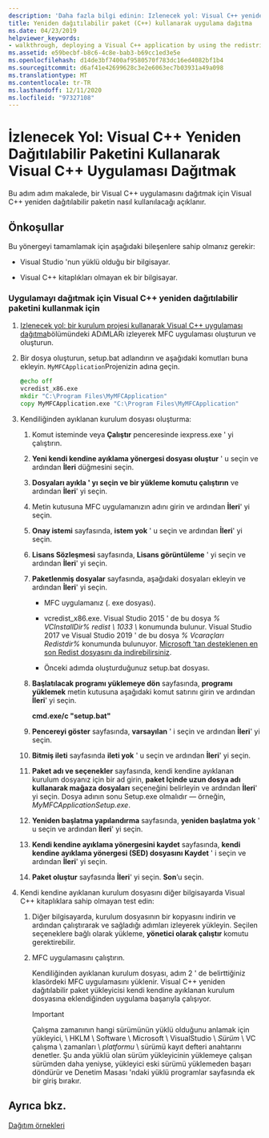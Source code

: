 ```yaml
---
description: 'Daha fazla bilgi edinin: Izlenecek yol: Visual C++ yeniden dağıtılabilir paketi kullanarak Visual C++ uygulaması dağıtma'
title: Yeniden dağıtılabilir paket (C++) kullanarak uygulama dağıtma
ms.date: 04/23/2019
helpviewer_keywords:
- walkthrough, deploying a Visual C++ application by using the redistributable package
ms.assetid: e59becbf-b8c6-4c8e-bab3-b69cc1ed3e5e
ms.openlocfilehash: d14de3bf7400af9580570f783dc16ed4082bf1b4
ms.sourcegitcommit: d6af41e42699628c3e2e6063ec7b03931a49a098
ms.translationtype: MT
ms.contentlocale: tr-TR
ms.lasthandoff: 12/11/2020
ms.locfileid: "97327108"
---
```

# <a name="walkthrough-deploying-a-visual-c-application-by-using-the-visual-c-redistributable-package"></a>İzlenecek Yol: Visual C++ Yeniden Dağıtılabilir Paketini Kullanarak Visual C++ Uygulaması Dağıtmak

Bu adım adım makalede, bir Visual C++ uygulamasını dağıtmak için Visual C++ yeniden dağıtılabilir paketin nasıl kullanılacağı açıklanır.

## <a name="prerequisites"></a>Önkoşullar

Bu yönergeyi tamamlamak için aşağıdaki bileşenlere sahip olmanız gerekir:

- Visual Studio 'nun yüklü olduğu bir bilgisayar.

- Visual C++ kitaplıkları olmayan ek bir bilgisayar.

### <a name="to-use-the-visual-c-redistributable-package-to-deploy-an-application"></a>Uygulamayı dağıtmak için Visual C++ yeniden dağıtılabilir paketini kullanmak için

1. [Izlenecek yol: bir kurulum projesi kullanarak Visual C++ uygulaması dağıtma](walkthrough-deploying-a-visual-cpp-application-by-using-a-setup-project.md)bölümündeki ADıMLARı izleyerek MFC uygulaması oluşturun ve oluşturun.

1. Bir dosya oluşturun, setup.bat adlandırın ve aşağıdaki komutları buna ekleyin. `MyMFCApplication`Projenizin adına geçin.

    ```cmd
    @echo off
    vcredist_x86.exe
    mkdir "C:\Program Files\MyMFCApplication"
    copy MyMFCApplication.exe "C:\Program Files\MyMFCApplication"
    ```

1. Kendiliğinden ayıklanan kurulum dosyası oluşturma:

   1. Komut isteminde veya **Çalıştır** penceresinde iexpress.exe ' yi çalıştırın.

   1. **Yeni kendi kendine ayıklama yönergesi dosyası oluştur** ' u seçin ve ardından **İleri** düğmesini seçin.

   1. **Dosyaları ayıkla ' yı seçin ve bir yükleme komutu çalıştırın** ve ardından **İleri**' yi seçin.

   1. Metin kutusuna MFC uygulamanızın adını girin ve ardından **İleri**' yi seçin.

   1. **Onay istemi** sayfasında, **istem yok** ' u seçin ve ardından **İleri**' yi seçin.

   1. **Lisans Sözleşmesi** sayfasında, **Lisans görüntüleme** ' yi seçin ve ardından **İleri**' yi seçin.

   1. **Paketlenmiş dosyalar** sayfasında, aşağıdaki dosyaları ekleyin ve ardından **İleri**' yi seçin.

      - MFC uygulamanız (. exe dosyası).

      - vcredist_x86.exe. Visual Studio 2015 ' de bu dosya *% VCInstallDir% redist \\ 1033 \\* konumunda bulunur. Visual Studio 2017 ve Visual Studio 2019 ' de bu dosya *% Vcaraçları Redistdir%* konumunda bulunuyor. [Microsoft 'tan desteklenen en son Redist dosyasını da indirebilirsiniz](https://support.microsoft.com/help/2977003/the-latest-supported-visual-c-downloads).

      - Önceki adımda oluşturduğunuz setup.bat dosyası.

   1. **Başlatılacak programı yüklemeye dön** sayfasında, **programı yüklemek** metin kutusuna aşağıdaki komut satırını girin ve ardından **İleri**' yi seçin.

      **cmd.exe/c "setup.bat"**

   1. **Pencereyi göster** sayfasında, **varsayılan** ' i seçin ve ardından **İleri**' yi seçin.

   1. **Bitmiş ileti** sayfasında **ileti yok** ' u seçin ve ardından **İleri**' yi seçin.

   1. **Paket adı ve seçenekler** sayfasında, kendi kendine ayıklanan kurulum dosyanız için bir ad girin, **paket Içinde uzun dosya adı kullanarak mağaza dosyaları** seçeneğini belirleyin ve ardından **İleri**' yi seçin. Dosya adının sonu Setup.exe olmalıdır — örneğin, *MyMFCApplicationSetup.exe*.

   1. **Yeniden başlatma yapılandırma** sayfasında, **yeniden başlatma yok** ' u seçin ve ardından **İleri**' yi seçin.

   1. **Kendi kendine ayıklama yönergesini kaydet** sayfasında, **kendi kendine ayıklama yönergesi (SED) dosyasını Kaydet** ' i seçin ve ardından **İleri**' yi seçin.

   1. **Paket oluştur** sayfasında **İleri**' yi seçin. **Son**’u seçin.

1. Kendi kendine ayıklanan kurulum dosyasını diğer bilgisayarda Visual C++ kitaplıklara sahip olmayan test edin:

   1. Diğer bilgisayarda, kurulum dosyasının bir kopyasını indirin ve ardından çalıştırarak ve sağladığı adımları izleyerek yükleyin. Seçilen seçeneklere bağlı olarak yükleme, **yönetici olarak çalıştır** komutu gerektirebilir.

   1. MFC uygulamasını çalıştırın.

      Kendiliğinden ayıklanan kurulum dosyası, adım 2 ' de belirttiğiniz klasördeki MFC uygulamasını yüklenir. Visual C++ yeniden dağıtılabilir paket yükleyicisi kendi kendine ayıklanan kurulum dosyasına eklendiğinden uygulama başarıyla çalışıyor.

      > [!IMPORTANT]
      > Çalışma zamanının hangi sürümünün yüklü olduğunu anlamak için yükleyici, \\ HKLM \\ Software \\ Microsoft \\ VisualStudio \\ _Sürüm_ \\ VC çalışma \\ zamanları \\ _platformu_ \\ sürümü kayıt defteri anahtarını denetler. Şu anda yüklü olan sürüm yükleyicinin yüklemeye çalışan sürümden daha yeniyse, yükleyici eski sürümü yüklemeden başarı döndürür ve Denetim Masası 'ndaki yüklü programlar sayfasında ek bir giriş bırakır.

## <a name="see-also"></a>Ayrıca bkz.

[Dağıtım örnekleri](deployment-examples.md)<br/>
